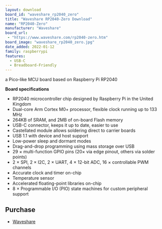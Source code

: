 ```yaml
---
layout: download
board_id: "waveshare_rp2040_zero"
title: "Waveshare RP2040-Zero Download"
name: "RP2040-Zero"
manufacturer: "Waveshare"
board_url:
 - "https://www.waveshare.com/rp2040-zero.htm"
board_image: "waveshare_rp2040_zero.jpg"
date_added: 2022-01-12
family: raspberrypi
features:
  - USB-C
  - Breadboard-Friendly
---
```


a Pico-like MCU board based on Raspberry Pi RP2040

**Board specifications**

  - RP2040 microcontroller chip designed by Raspberry Pi in the United Kingdom
  - Dual-core Arm Cortex M0+ processor, flexible clock running up to 133 MHz
  - 264KB of SRAM, and 2MB of on-board Flash memory
  - USB-C connector, keeps it up to date, easier to use
  - Castellated module allows soldering direct to carrier boards
  - USB 1.1 with device and host support
  - Low-power sleep and dormant modes
  - Drag-and-drop programming using mass storage over USB
  - 29 × multi-function GPIO pins (20× via edge pinout, others via solder points)
  - 2 × SPI, 2 × I2C, 2 × UART, 4 × 12-bit ADC, 16 × controllable PWM channels
  - Accurate clock and timer on-chip
  - Temperature sensor
  - Accelerated floating-point libraries on-chip
  - 8 × Programmable I/O (PIO) state machines for custom peripheral support

## Purchase
* [Waveshare](https://www.waveshare.com/rp2040-zero.htm)
